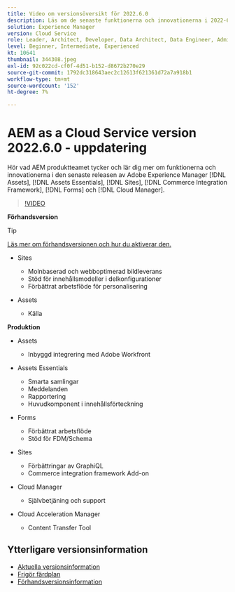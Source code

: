 ```yaml
---
title: Video om versionsöversikt för 2022.6.0
description: Läs om de senaste funktionerna och innovationerna i 2022-6-0-utgåvan av Adobe Experience Manager [!DNL Assets Essentials], [!DNL Sites], [!DNL Screens], [!DNL Forms] och [!DNL Cloud Foundation].
solution: Experience Manager
version: Cloud Service
role: Leader, Architect, Developer, Data Architect, Data Engineer, Admin, User
level: Beginner, Intermediate, Experienced
kt: 10641
thumbnail: 344308.jpeg
exl-id: 92c022cd-cf0f-4d51-b152-d8672b270e29
source-git-commit: 1792dc318643aec2c12613f621361d72a7a918b1
workflow-type: tm+mt
source-wordcount: '152'
ht-degree: 7%

---
```


# AEM as a Cloud Service version 2022.6.0 - uppdatering

Hör vad AEM produktteamet tycker och lär dig mer om funktionerna och innovationerna i den senaste releasen av Adobe Experience Manager [!DNL Assets], [!DNL Assets Essentials], [!DNL Sites], [!DNL Commerce Integration Framework], [!DNL Forms] och [!DNL Cloud Manager].

>[!VIDEO](https://video.tv.adobe.com/v/344308/?quality=12&learn=on)

**Förhandsversion**

>[!TIP]
>
>[Läs mer om förhandsversionen och hur du aktiverar den.](https://experienceleague.adobe.com/docs/experience-manager-cloud-service/content/release-notes/prerelease.html)

* Sites
   * Molnbaserad och webboptimerad bildleverans
   * Stöd för innehållsmodeller i delkonfigurationer
   * Förbättrat arbetsflöde för personalisering

* Assets
   * Källa

**Produktion**

* Assets
   * Inbyggd integrering med Adobe Workfront

* Assets Essentials
   * Smarta samlingar
   * Meddelanden
   * Rapportering
   * Huvudkomponent i innehållsförteckning

* Forms
   * Förbättrat arbetsflöde
   * Stöd för FDM/Schema

* Sites
   * Förbättringar av GraphiQL
   * Commerce integration framework Add-on

* Cloud Manager
   * Självbetjäning och support

* Cloud Acceleration Manager
   * Content Transfer Tool

<!-- Have questions about the release?  Discuss the release in [Experience League Communities](https://adobe.ly/3NDPR8Y). -->

## Ytterligare versionsinformation

* [Aktuella versionsinformation](https://experienceleague.adobe.com/docs/experience-manager-cloud-service/content/release-notes/home.html)
* [Frigör färdplan](https://experienceleague.adobe.com/docs/experience-manager-release-information/aem-release-updates/update-releases-roadmap.html)
* [Förhandsversionsinformation](https://experienceleague.adobe.com/docs/experience-manager-cloud-service/content/release-notes/prerelease.html)
